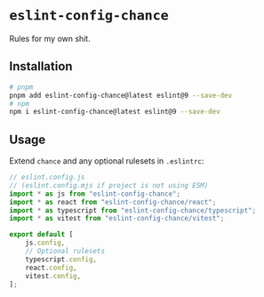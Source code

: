 # `eslint-config-chance`

Rules for my own shit.

## Installation

```sh
# pnpm
pnpm add eslint-config-chance@latest eslint@9 --save-dev
# npm
npm i eslint-config-chance@latest eslint@9 --save-dev
```

## Usage

Extend `chance` and any optional rulesets in `.eslintrc`:

```js
// eslint.config.js
// (eslint.config.mjs if project is not using ESM)
import * as js from "eslint-config-chance";
import * as react from "eslint-config-chance/react";
import * as typescript from "eslint-config-chance/typescript";
import * as vitest from "eslint-config-chance/vitest";

export default [
	js.config,
	// Optional rulesets
	typescript.config,
	react.config,
	vitest.config,
];
```

